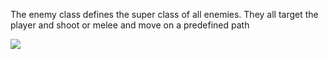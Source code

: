 The enemy class defines the super class of all enemies. They all target the player and shoot or melee and move on a predefined path

![](https://github.com/markwindsorr/CS4770/blob/master/Architecture/Classes/Entity/Humanoid/humanoidUML.jpg)
